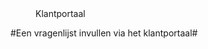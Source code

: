 <properties>
	<page>
		<title>Klantportaal</title>
	</page>
	<menu>
		<position>Klantportaal 
		<title>Introductie</title>
	</menu>
</properties>

#Een vragenlijst invullen via het klantportaal#
<description>
